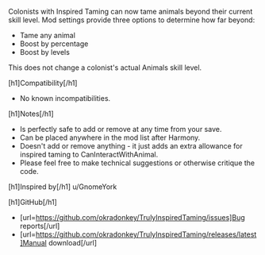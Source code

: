 Colonists with Inspired Taming can now tame animals beyond their current skill level.
Mod settings provide three options to determine how far beyond:
- Tame any animal
- Boost by percentage
- Boost by levels

This does not change a colonist's actual Animals skill level.

[h1]Compatibility[/h1]
- No known incompatibilities.

[h1]Notes[/h1]
- Is perfectly safe to add or remove at any time from your save.
- Can be placed anywhere in the mod list after Harmony.
- Doesn't add or remove anything - it just adds an extra allowance for inspired taming to CanInteractWithAnimal.
- Please feel free to make technical suggestions or otherwise critique the code.

[h1]Inspired by[/h1]
u/GnomeYork

[h1]GitHub[/h1]
- [url=https://github.com/okradonkey/TrulyInspiredTaming/issues]Bug reports[/url]
- [url=https://github.com/okradonkey/TrulyInspiredTaming/releases/latest]Manual download[/url]
